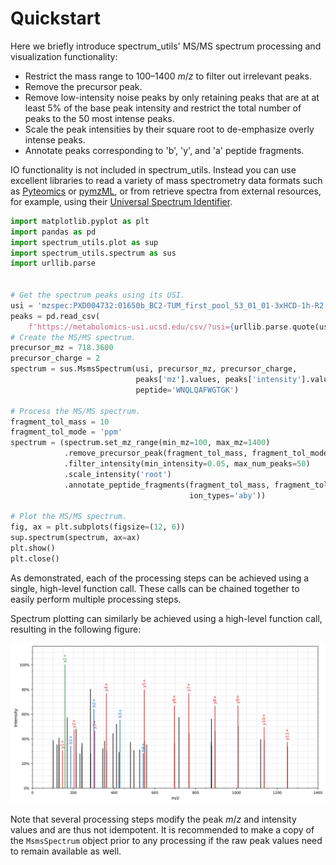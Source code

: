 # Quickstart

Here we briefly introduce spectrum_utils' MS/MS spectrum processing and
visualization functionality:

- Restrict the mass range to 100–1400 _m_/_z_ to filter out irrelevant peaks.
- Remove the precursor peak.
- Remove low-intensity noise peaks by only retaining peaks that are at at least
5% of the base peak intensity and restrict the total number of peaks to the 50
most intense peaks.
- Scale the peak intensities by their square root to de-emphasize overly
intense peaks.
- Annotate peaks corresponding to 'b', 'y', and 'a' peptide fragments.

IO functionality is not included in spectrum_utils. Instead you can use
excellent libraries to read a variety of mass spectrometry data formats such as
[Pyteomics](https://pyteomics.readthedocs.io/) or
[pymzML](https://pymzml.readthedocs.io/), or from retrieve spectra from
external resources, for example, using their
[Universal Spectrum Identifier](https://www.psidev.info/usi).

```python
import matplotlib.pyplot as plt
import pandas as pd
import spectrum_utils.plot as sup
import spectrum_utils.spectrum as sus
import urllib.parse


# Get the spectrum peaks using its USI.
usi = 'mzspec:PXD004732:01650b_BC2-TUM_first_pool_53_01_01-3xHCD-1h-R2:scan:41840'
peaks = pd.read_csv(
    f'https://metabolomics-usi.ucsd.edu/csv/?usi={urllib.parse.quote(usi)}')
# Create the MS/MS spectrum.
precursor_mz = 718.3600
precursor_charge = 2
spectrum = sus.MsmsSpectrum(usi, precursor_mz, precursor_charge,
                            peaks['mz'].values, peaks['intensity'].values,
                            peptide='WNQLQAFWGTGK')

# Process the MS/MS spectrum.
fragment_tol_mass = 10
fragment_tol_mode = 'ppm'
spectrum = (spectrum.set_mz_range(min_mz=100, max_mz=1400)
            .remove_precursor_peak(fragment_tol_mass, fragment_tol_mode)
            .filter_intensity(min_intensity=0.05, max_num_peaks=50)
            .scale_intensity('root')
            .annotate_peptide_fragments(fragment_tol_mass, fragment_tol_mode,
                                        ion_types='aby'))

# Plot the MS/MS spectrum.
fig, ax = plt.subplots(figsize=(12, 6))
sup.spectrum(spectrum, ax=ax)
plt.show()
plt.close()
```

As demonstrated, each of the processing steps can be achieved using a single,
high-level function call. These calls can be chained together to easily
perform multiple processing steps.

Spectrum plotting can similarly be achieved using a high-level function call,
resulting in the following figure:

![](quickstart.png)

Note that several processing steps modify the peak _m_/_z_ and intensity values
and are thus not idempotent. It is recommended to make a copy of the
`MsmsSpectrum` object prior to any processing if the raw peak values need to
remain available as well.

